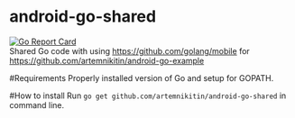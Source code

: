 # android-go-shared
[![Go Report Card](https://goreportcard.com/badge/github.com/artemnikitin/android-go-shared)](https://goreportcard.com/report/github.com/artemnikitin/android-go-shared)   
Shared Go code with using https://github.com/golang/mobile for https://github.com/artemnikitin/android-go-example

#Requirements
Properly installed version of Go and setup for GOPATH.

#How to install
Run ```go get github.com/artemnikitin/android-go-shared``` in command line.
